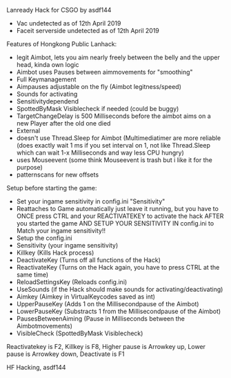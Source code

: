 Lanready Hack for CSGO by asdf144

- Vac undetected as of 12th April 2019
- Faceit serverside undetected as of 12th April 2019

Features of Hongkong Public Lanhack:
- legit Aimbot, lets you aim nearly freely between the belly and the upper head, kinda own logic
- Aimbot uses Pauses between aimmovements for "smoothing"
- Full Keymanagement
- Aimpauses adjustable on the fly (Aimbot legitness/speed)
- Sounds for activating
- Sensitivitydependend
- SpottedByMask Visiblecheck if needed (could be buggy)
- TargetChangeDelay is 500 Milliseconds before the aimbot aims on a new Player after the old one died
- External
- doesn't use Thread.Sleep for Aimbot (Multimediatimer are more reliable (does exactly wait 1 ms if you set interval on 1, not like Thread.Sleep which can wait 1-x Milliseconds and way less CPU hungry)
- uses Mouseevent (some think Mouseevent is trash but i like it for the purpose) 
- patternscans for new offsets

Setup before starting the game:
- Set your ingame sensitivity in config.ini "Sensitivity"
- Reattaches to Game automatically just leave it running, but you have to ONCE press CTRL and your REACTIVATEKEY to activate the hack AFTER you started the game AND SETUP YOUR SENSITIVITY IN config.ini to Match your ingame sensitivity!! 
- Setup the config.ini
 - Sensitivity (your ingame sensitivity) 
 - Killkey (Kills Hack process)
 - DeactivateKey (Turns off all functions of the Hack)
 - ReactivateKey (Turns on the Hack again, you have to press CTRL at the same time)
 - ReloadSettingsKey (Reloads config.ini)
 - UseSounds (if the Hack should make sounds for activating/deactivating)
 - Aimkey (Aimkey in VirtualKeycodes saved as int)
 - UpperPauseKey (Adds 1 on the Millisecondpause of the Aimbot)
 - LowerPauseKey (Substracts 1 from the Millisecondpause of the Aimbot)
 - PausesBetweenAiming (Pause in Milliseconds between the Aimbotmovements)
 - VisibleCheck (SpottedByMask Visiblecheck)

Reactivatekey is F2, Killkey is F8, Higher pause is Arrowkey up, Lower pause is Arrowkey down, Deactivate is F1



HF Hacking, asdf144

